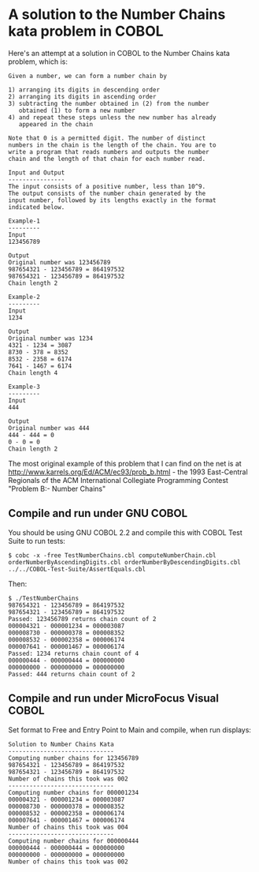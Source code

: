# A solution to the Number Chains kata problem in COBOL

Here's an attempt at a solution in COBOL to the Number Chains kata problem, which is:

```
Given a number, we can form a number chain by

1) arranging its digits in descending order
2) arranging its digits in ascending order
3) subtracting the number obtained in (2) from the number
   obtained (1) to form a new number
4) and repeat these steps unless the new number has already
   appeared in the chain

Note that 0 is a permitted digit. The number of distinct
numbers in the chain is the length of the chain. You are to
write a program that reads numbers and outputs the number
chain and the length of that chain for each number read.

Input and Output
----------------
The input consists of a positive number, less than 10^9.
The output consists of the number chain generated by the
input number, followed by its lengths exactly in the format
indicated below.

Example-1
---------
Input
123456789

Output
Original number was 123456789
987654321 - 123456789 = 864197532
987654321 - 123456789 = 864197532
Chain length 2

Example-2
---------
Input
1234

Output
Original number was 1234
4321 - 1234 = 3087
8730 - 378 = 8352
8532 - 2358 = 6174
7641 - 1467 = 6174
Chain length 4

Example-3
---------
Input
444

Output
Original number was 444
444 - 444 = 0
0 - 0 = 0
Chain length 2
```

The most original example of this problem that I can find on the net is at http://www.karrels.org/Ed/ACM/ec93/prob_b.html - the 1993 East-Central Regionals of the ACM International Collegiate Programming Contest "Problem B:- Number Chains"

## Compile and run under GNU COBOL

You should be using GNU COBOL 2.2 and compile this with COBOL Test Suite to run tests:

```
$ cobc -x -free TestNumberChains.cbl computeNumberChain.cbl orderNumberByAscendingDigits.cbl orderNumberByDescendingDigits.cbl ../../COBOL-Test-Suite/AssertEquals.cbl 
```

Then:

```
$ ./TestNumberChains 
987654321 - 123456789 = 864197532
987654321 - 123456789 = 864197532
Passed: 123456789 returns chain count of 2
000004321 - 000001234 = 000003087
000008730 - 000000378 = 000008352
000008532 - 000002358 = 000006174
000007641 - 000001467 = 000006174
Passed: 1234 returns chain count of 4
000000444 - 000000444 = 000000000
000000000 - 000000000 = 000000000
Passed: 444 returns chain count of 2
```

## Compile and run under MicroFocus Visual COBOL

Set format to Free and Entry Point to Main and compile, when run displays:

```
Solution to Number Chains Kata
------------------------------
Computing number chains for 123456789
987654321 - 123456789 = 864197532
987654321 - 123456789 = 864197532
Number of chains this took was 002
------------------------------
Computing number chains for 000001234
000004321 - 000001234 = 000003087
000008730 - 000000378 = 000008352
000008532 - 000002358 = 000006174
000007641 - 000001467 = 000006174
Number of chains this took was 004
------------------------------
Computing number chains for 000000444
000000444 - 000000444 = 000000000
000000000 - 000000000 = 000000000
Number of chains this took was 002
```
